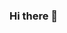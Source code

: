 ### Hi there 👋

<!--
**ImRayane/ImRayane** is a ✨ _special_ ✨ repository because its `README.md` (this file) appears on your GitHub profile.
Hi, I'm ImRayane, 

maybe you know me I'm leaker Fortnite on Twitter! 

If you haven't followed me yet,
 
come join me on Twitter: https://twitter.com/ImRayane_
